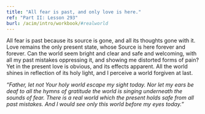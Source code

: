 ```yaml
---
title: "All fear is past, and only love is here."
ref: "Part II: Lesson 293"
burl: /acim/intro/workbook/#realworld
---
```


All fear is past because its source is gone, and all its thoughts gone
with it. Love remains the only present state, whose Source is here
forever and forever. Can the world seem bright and clear and safe and
welcoming, with all my past mistakes oppressing it, and showing me
distorted forms of pain? Yet in the present love is obvious, and its
effects apparent. All the world shines in reflection of its holy light,
and I perceive a world forgiven at last.

*“Father, let not Your holy world escape my sight today. Nor let my ears
be deaf to all the hymns of gratitude the world is singing underneath
the sounds of fear. There is a real world which the present holds safe
from all past mistakes. And I would see only this world before my eyes
today.”*


